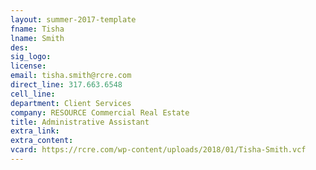 ```yaml
---
layout: summer-2017-template 
fname: Tisha
lname: Smith
des: 
sig_logo: 
license: 
email: tisha.smith@rcre.com
direct_line: 317.663.6548
cell_line: 
department: Client Services
company: RESOURCE Commercial Real Estate
title: Administrative Assistant
extra_link: 
extra_content: 
vcard: https://rcre.com/wp-content/uploads/2018/01/Tisha-Smith.vcf
---
```

